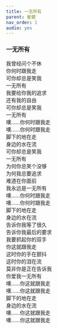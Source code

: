 ```yaml
---
title: 一无所有
parent: 崔健
nav_order: 1
audio: yes
---
```


### 一无所有

我曾经问个不休  
你何时跟我走  
可你却总是笑我  
一无所有  
我要给你我的追求  
还有我的自由  
可你却总是笑我  
一无所有  
噢……你何时跟我走  
噢……你何时跟我走  
脚下的地在走  
身边的水在流  
可你却总是笑我  
一无所有  
为何你总笑个没够  
为何我总要追求  
难道在你面前  
我永远是一无所有  
噢……你何时跟我走  
噢……你何时跟我走  
脚下的地在走  
身边的水在流  
告诉你我等了很久  
告诉你我最后的要求  
我要抓起你的双手  
你这就跟我走  
这时你的手在颤抖  
这时你的泪在流  
莫非你是正在告诉我  
你爱我一无所有  
噢……你这就跟我走  
噢……你这就跟我走  
脚下的地在走  
身边的水在流  
噢……你这就跟我走  
噢……你这就跟我走